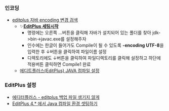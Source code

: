 
### 인코딩
- [editplus 자바 encoding 변경 검색](https://www.google.com/search?q=editplus+%EC%9E%90%EB%B0%94+encoding+%EB%B3%80%EA%B2%BD&newwindow=1&sca_esv=619b5ee73393e443&rlz=1C1GCEU_koKR1161KR1161&ei=EQskaPyROv3j2roP89r0SA&ved=0ahUKEwi83qrP_6GNAxX9sVYBHXMtHQkQ4dUDCBA&uact=5&oq=editplus+%EC%9E%90%EB%B0%94+encoding+%EB%B3%80%EA%B2%BD&gs_lp=Egxnd3Mtd2l6LXNlcnAiH2VkaXRwbHVzIOyekOuwlCBlbmNvZGluZyDrs4Dqsr0yCBAAGKIEGIkFMggQABiABBiiBDIFEAAY7wUyCBAAGIAEGKIESMSJA1CU8gJYp4IDcAZ4AZABAZgBkQKgAegNqgEDMi03uAEDyAEA-AEBmAIIoAKDBMICChAAGLADGNYEGEfCAgYQABgNGB6YAwCIBgGQBgSSBwU2LjAuMqAH0BeyBwMyLTK4B_QD&sclient=gws-wiz-serp)
  - ✨[**EditPlus 세팅시작**](https://centralmuseum.tistory.com/entry/EditPlus-%EC%84%B8%ED%8C%85%EC%8B%9C%EC%9E%91)
    - 명령에는 오른쪽 ...버튼을 클릭해 자바가 설치되어 있는 폴더를 찾아 jdk->bin->javac.exe를 설정해주자
    - 인수에는 한글이 들어가도 Compile이 될 수 있도록 **-encoding UTF-8**을 입력한 후 ↓버튼을 클릭하여 파일이름 설정
    - 디렉토리에도 ↓버튼을 클릭하여 파일디렉토리를 클릭해 설정하고 하단에 적용버튼 클릭하면 Compile1 완료 
  - [에디트플러스(EditPlus) JAVA 컴파일 설정](https://deve1opment-story.tistory.com/14)
### EditPlus 설정
- [에디터플러스 - editplus 백업 파일 생기지 않게](https://gocoder.tistory.com/369)
- [EditPlus 4.* 에서 Java 컴파일 환경 셋팅하기](https://theaside.tistory.com/13)